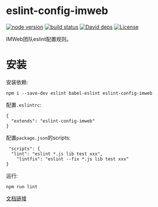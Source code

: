 # eslint-config-imweb
[![node version](https://img.shields.io/badge/node.js-%3E=_0.10-green.svg?style=flat-square)](http://nodejs.org/download/)
[![build status](https://img.shields.io/travis/imweb/eslint-config-imweb.svg?style=flat-square)](https://travis-ci.org/imweb/eslint-config-imweb)
[![David deps](https://img.shields.io/david/imweb/eslint-config-imweb.svg?style=flat-square)](https://david-dm.org/imweb/eslint-config-imweb)
[![License](https://img.shields.io/npm/l/eslint-config-imweb.svg?style=flat-square)](https://www.npmjs.com/package/eslint-config-imweb)

IMWeb团队eslint配置规则。

# 安装
安装依赖:

	npm i --save-dev eslint babel-eslint eslint-config-imweb

配置`.eslintrc`:

	{
	  "extends": "eslint-config-imweb"
	}

配置`package.json`的scripts:

	 "scripts": {
	  "lint": "eslint *.js lib test xxx",
		"lintfix": "eslint --fix *.js lib test xxx"
	}

运行:

	npm run lint

[文档链接](https://imweb.github.io/eslint-config-imweb/)
